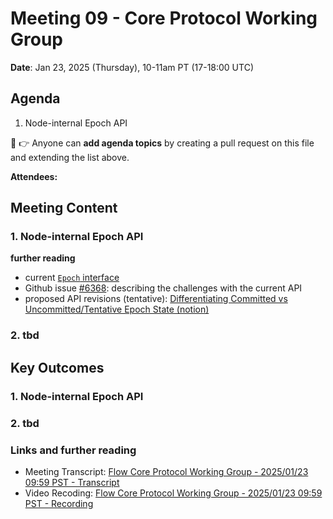 # Meeting 09 - Core Protocol Working Group

**Date**: Jan 23, 2025 (Thursday), 10-11am PT (17-18:00 UTC)

## Agenda
1. Node-internal Epoch API


:pencil: :point_right: Anyone can **add agenda topics** by creating a pull request on this file and extending the list above.


**Attendees:** 

## Meeting Content

### 1. Node-internal Epoch API

**further reading**
* current [`Epoch` interface](https://github.com/onflow/flow-go/blob/92474d32c877cc71d672e9b91525594d6f7f690d/state/protocol/epoch.go#L59)
* Github issue [#6368](https://github.com/onflow/flow-go-internal/issues/6368): describing the challenges with the current API
* proposed API revisions (tentative): [Differentiating Committed vs Uncommitted/Tentative Epoch State (notion)](https://www.notion.so/flowfoundation/Differentiating-Committed-vs-Uncommitted-Tentative-Epoch-State-17a1aee1232480bc8b37e2adb3e19b28?pvs=4)

### 2. tbd

## Key Outcomes

### 1. Node-internal Epoch API

### 2. tbd

### Links and further reading
- Meeting Transcript: [Flow Core Protocol Working Group - 2025/01/23 09:59 PST - Transcript](https://docs.google.com/document/d/1GKhjWqiGHT1ees4D9O2KISAGjQi7K1kjbLGbMWNnPZ4/edit?usp=sharing)
- Video Recoding: [Flow Core Protocol Working Group - 2025/01/23 09:59 PST - Recording](https://drive.google.com/file/d/1Td0ZG-fVMqc2OLI-b79ntLgka0cFBox6/view?usp=sharing)
